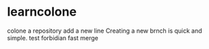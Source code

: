 # learncolone
colone a repository
add a new line
Creating a new brnch is quick and simple.
test forbidian fast merge
